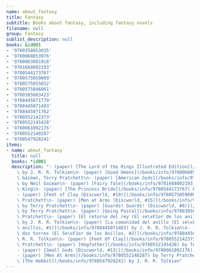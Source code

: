 ```yaml
---
name: about_fantasy
title: Fantasy
subtitle: Books about fantasy, including fantasy novels
filename: null
group: Fantasy
sublist_description: null
books: &id001
- '9780358653035'
- '9780060853976'
- '9780063081918'
- '9781668002193'
- '9780544173767'
- '9780575059009'
- '9780575055032'
- '9780575046061'
- '9780385603423'
- '9788445071779'
- '9788445071403'
- '9788445071762'
- '9780552142373'
- '9780552145428'
- '9780061092176'
- '9780552140287'
- '9780547928241'
items:
- name: about_fantasy
  title: null
  books: *id001
  description: "- (paper) [The Lord of the Rings Illustrated Edition](/books/info/9780358653035)\
    \ by J. R. R. Tolkien\n- (paper) [Good Omens](/books/info/9780060853976) by Neil\
    \ Gaiman, Terry Pratchett\n- (paper) [American Gods](/books/info/9780063081918)\
    \ by Neil Gaiman\n- (paper) [Fairy Tale](/books/info/9781668002193) by Stephen\
    \ King\n- (paper) [The Princess Bride](/books/info/9780544173767) by William Goldman\n\
    - (paper) [Feet of Clay (Discworld, #19)](/books/info/9780575059009) by Terry\
    \ Pratchett\n- (paper) [Men at Arms (Discworld, #15)](/books/info/9780575055032)\
    \ by Terry Pratchett\n- (paper) [Guards! Guards! (Discworld, #8)](/books/info/9780575046061)\
    \ by Terry Pratchett\n- (paper) [Going Postal](/books/info/9780385603423) by Terry\
    \ Pratchett\n- (paper) [El retorno del rey (El se\xF1or de los anillos, #3)](/books/info/9788445071779)\
    \ by J. R. R. Tolkien\n- (paper) [La comunidad del anillo (El se\xF1or de los\
    \ anillos, #1)](/books/info/9788445071403) by J. R. R. Tolkien\n- (paper) [Las\
    \ dos torres (El Se\xF1or de los Anillos, #2)](/books/info/9788445071762) by J.\
    \ R. R. Tolkien\n- (paper) [Feet Of Clay](/books/info/9780552142373) by Terry\
    \ Pratchett\n- (paper) [Hogfather](/books/info/9780552145428) by Terry Pratchett\n\
    - (paper) [Small Gods (Discworld, #13)](/books/info/9780061092176) by Terry Pratchett\n\
    - (paper) [Men At Arms](/books/info/9780552140287) by Terry Pratchett\n- (paper)\
    \ [The Hobbit](/books/info/9780547928241) by J. R. R. Tolkien"
---
```


